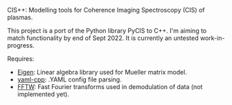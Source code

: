 CIS++: Modelling tools for Coherence Imaging Spectroscopy (CIS) of plasmas.


This project is a port of the Python library PyCIS to C++. I'm aiming to match functionality by end of Sept 2022. It is currently an untested work-in-progress.


Requires:
- [Eigen](https://gitlab.com/libeigen/eigen): Linear algebra library used for Mueller matrix model.
- [yaml-cpp](https://github.com/jbeder/yaml-cpp): .YAML config file parsing.
- [FFTW](https://github.com/FFTW/fftw3): Fast Fourier transforms used in demodulation of data (not implemented yet).
